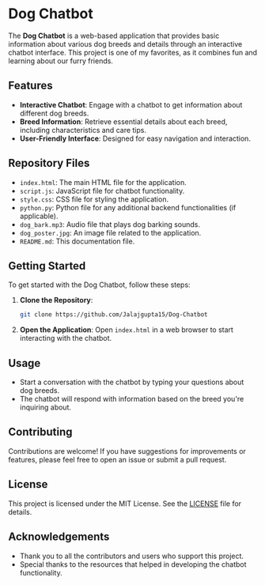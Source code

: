 
# Dog Chatbot

The **Dog Chatbot** is a web-based application that provides basic information about various dog breeds and details through an interactive chatbot interface. This project is one of my favorites, as it combines fun and learning about our furry friends.

## Features

- **Interactive Chatbot**: Engage with a chatbot to get information about different dog breeds.
- **Breed Information**: Retrieve essential details about each breed, including characteristics and care tips.
- **User-Friendly Interface**: Designed for easy navigation and interaction.

## Repository Files

- `index.html`: The main HTML file for the application.
- `script.js`: JavaScript file for chatbot functionality.
- `style.css`: CSS file for styling the application.
- `python.py`: Python file for any additional backend functionalities (if applicable).
- `dog_bark.mp3`: Audio file that plays dog barking sounds.
- `dog_poster.jpg`: An image file related to the application.
- `README.md`: This documentation file.

## Getting Started

To get started with the Dog Chatbot, follow these steps:

1. **Clone the Repository**:
   ```bash
   git clone https://github.com/Jalajgupta15/Dog-Chatbot
   ```

2. **Open the Application**:
   Open `index.html` in a web browser to start interacting with the chatbot.

## Usage

- Start a conversation with the chatbot by typing your questions about dog breeds.
- The chatbot will respond with information based on the breed you're inquiring about.

## Contributing

Contributions are welcome! If you have suggestions for improvements or features, please feel free to open an issue or submit a pull request.

## License

This project is licensed under the MIT License. See the [LICENSE](LICENSE) file for details.

## Acknowledgements

- Thank you to all the contributors and users who support this project.
- Special thanks to the resources that helped in developing the chatbot functionality.

